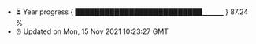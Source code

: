 - ⏳ Year progress { ██████████████████████████▁▁▁▁ } 87.24 %
- ⏰ Updated on Mon, 15 Nov 2021 10:23:27 GMT

